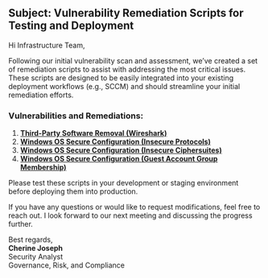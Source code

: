 ## Subject: Vulnerability Remediation Scripts for Testing and Deployment

Hi Infrastructure Team,

Following our initial vulnerability scan and assessment, we’ve created a set of remediation scripts to assist with addressing the most critical issues. These scripts are designed to be easily integrated into your existing deployment workflows (e.g., SCCM) and should streamline your initial remediation efforts.

### Vulnerabilities and Remediations:
1. [**Third-Party Software Removal (Wireshark)**](https://github.com/cherinejoseph/cyber-range-res/blob/main/automation/remediation-wireshark-uninstall.ps1)
2. [**Windows OS Secure Configuration (Insecure Protocols)**](https://github.com/cherinejoseph/cyber-range-res/blob/main/automation/toggle-protocols.ps1)
3. [**Windows OS Secure Configuration (Insecure Ciphersuites)**](https://github.com/cherinejoseph/cyber-range-res/blob/main/automation/toggle-cipher-suites.ps1)
4. [**Windows OS Secure Configuration (Guest Account Group Membership)**](https://github.com/cherinejoseph/cyber-range-res/blob/main/automation/toggle-guest-local-administrators)

Please test these scripts in your development or staging environment before deploying them into production.

If you have any questions or would like to request modifications, feel free to reach out. I look forward to our next meeting and discussing the progress further.

Best regards,  
**Cherine Joseph**  
Security Analyst  
Governance, Risk, and Compliance
